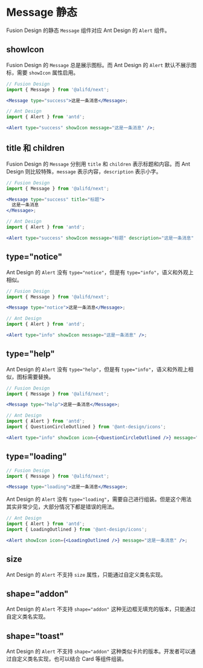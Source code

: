 # Message 静态

Fusion Design 的静态 `Message` 组件对应 Ant Design 的 `Alert` 组件。

## showIcon

Fusion Design 的 `Message` 总是展示图标。而 Ant Design 的 `Alert` 默认不展示图标，需要 `showIcon` 属性启用。

```jsx
// Fusion Design
import { Message } from '@alifd/next';

<Message type="success">这是一条消息</Message>;
```

```jsx
// Ant Design
import { Alert } from 'antd';

<Alert type="success" showIcon message="这是一条消息" />;
```

## title 和 children

Fusion Design 的 `Message` 分别用 `title` 和 `children` 表示标题和内容。而 Ant Design 则比较特殊，`message` 表示内容，`description` 表示小字。

```jsx
// Fusion Design
import { Message } from '@alifd/next';

<Message type="success" title="标题">
  这是一条消息
</Message>;
```

```jsx
// Ant Design
import { Alert } from 'antd';

<Alert type="success" showIcon message="标题" description="这是一条消息" />;
```

## type="notice"

Ant Design 的 `Alert` 没有 `type="notice"`，但是有 `type="info"`，语义和外观上相似。

```jsx
// Fusion Design
import { Message } from '@alifd/next';

<Message type="notice">这是一条消息</Message>;
```

```jsx
// Ant Design
import { Alert } from 'antd';

<Alert type="info" showIcon message="这是一条消息" />;
```

## type="help"

Ant Design 的 `Alert` 没有 `type="help"`，但是有 `type="info"`，语义和外观上相似，图标需要替换。

```jsx
// Fusion Design
import { Message } from '@alifd/next';

<Message type="help">这是一条消息</Message>;
```

```jsx
// Ant Design
import { Alert } from 'antd';
import { QuestionCircleOutlined } from '@ant-design/icons';

<Alert type="info" showIcon icon={<QuestionCircleOutlined />} message="这是一条消息" />;
```

## type="loading"

```jsx
// Fusion Design
import { Message } from '@alifd/next';

<Message type="loading">这是一条消息</Message>;
```

Ant Design 的 `Alert` 没有 `type="loading"`，需要自己进行组装。但是这个用法其实非常少见，大部分情况下都是错误的用法。

```jsx
// Ant Design
import { Alert } from 'antd';
import { LoadingOutlined } from '@ant-design/icons';

<Alert showIcon icon={<LoadingOutlined />} message="这是一条消息" />;
```

## size

Ant Design 的 `Alert` 不支持 `size` 属性，只能通过自定义类名实现。

## shape="addon"

Ant Design 的 `Alert` 不支持 `shape="addon"` 这种无边框无填充的版本，只能通过自定义类名实现。

## shape="toast"

Ant Design 的 `Alert` 不支持 `shape="addon"` 这种类似卡片的版本。开发者可以通过自定义类名实现，也可以结合 Card 等组件组装。
